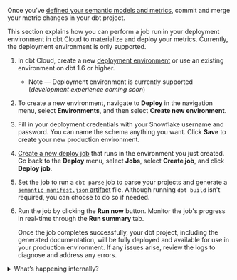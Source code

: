 Once you’ve [defined your semantic models and metrics](/guides/sl-snowflake-qs?step=10), commit and merge your metric changes in your dbt project. 

This section explains how you can perform a job run in your deployment environment in dbt Cloud to materialize and deploy your metrics. Currently, the deployment environment is only supported.

1. In dbt Cloud, create a new [deployment environment](/docs/deploy/deploy-environments#create-a-deployment-environment) or use an existing environment on dbt 1.6 or higher.
    * Note &mdash; Deployment environment is currently supported (_development experience coming soon_)
2. To create a new environment, navigate to **Deploy** in the navigation menu, select **Environments**, and then select **Create new environment**.
3. Fill in your deployment credentials with your Snowflake username and password. You can name the schema anything you want. Click **Save** to create your new production environment.
4. [Create a new deploy job](/docs/deploy/deploy-jobs#create-and-schedule-jobs) that runs in the environment you just created. Go back to the **Deploy** menu, select **Jobs**, select **Create job**, and click **Deploy job**.
5. Set the job to run a `dbt parse` job to parse your projects and generate a [`semantic_manifest.json` artifact](/docs/dbt-cloud-apis/sl-manifest) file. Although running `dbt build` isn't required, you can choose to do so if needed.
6. Run the job by clicking the **Run now** button. Monitor the job's progress in real-time through the **Run summary** tab. 

    Once the job completes successfully, your dbt project, including the generated documentation, will be fully deployed and available for use in your production environment. If any issues arise, review the logs to diagnose and address any errors.

<details>

<summary>What’s happening internally?</summary>

- Merging the code into your main branch allows dbt Cloud to pull those changes and build the definition in the manifest produced by the run. <br />
- Re-running the job in the deployment environment helps materialize the models, which the metrics depend on, in the data platform. It also makes sure that the manifest is up to date.<br />
- The Semantic Layer APIs pull in the most recent manifest and enables your integration to extract metadata from it.

</details>
